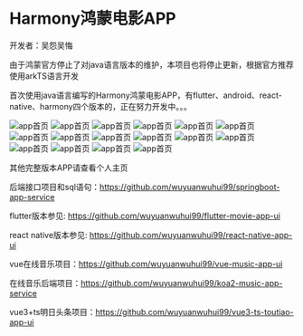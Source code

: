 # Harmony鸿蒙电影APP

开发者：吴怨吴悔

由于鸿蒙官方停止了对java语言版本的维护，本项目也将停止更新，根据官方推荐使用arkTS语言开发

首次使用java语言编写的Harmony鸿蒙电影APP，有flutter、android、react-native、harmony四个版本的，正在努力开发中。。。

![app首页](./代码预览.png)
![app首页](./代码预览2.png)
![app首页](./代码预览3.png)
![app首页](./代码预览34.png)
![app首页](./电影APP整体预览图.jpg)
![app首页](./预览1.png)
![app首页](./预览2.png)
![app首页](./预览3.png)
![app首页](./预览4.png)
![app首页](./预览5.png)
![app首页](./预览6.png)
![app首页](./预览7.png)
![app首页](./预览8.png)
![app首页](./预览9.png)
![app首页](./预览10.png)
![app首页](./预览11.png)

其他完整版本APP请查看个人主页

后端接口项目和sql语句：https://github.com/wuyuanwuhui99/springboot-app-service

flutter版本参见: https://github.com/wuyuanwuhui99/flutter-movie-app-ui

react native版本参见: https://github.com/wuyuanwuhui99/react-native-app-ui

vue在线音乐项目：https://github.com/wuyuanwuhui99/vue-music-app-ui

在线音乐后端项目：https://github.com/wuyuanwuhui99/koa2-music-app-service

vue3+ts明日头条项目：https://github.com/wuyuanwuhui99/vue3-ts-toutiao-app-ui